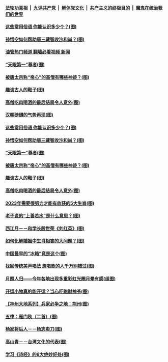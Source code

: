 ####  [法轮功真相](../../../../basic/blob/master/README.md?t=11130431) &nbsp;|&nbsp; [九评共产党](../../../../9ping.md/blob/master/README.md?t=11130431) &nbsp;|&nbsp; [解体党文化](../../../../jtdwh.md/blob/master/README.md?t=11130431)  &nbsp;|&nbsp; [共产主义的终极目的](../../../../gczydzjmd.md/blob/master/README.md?t=11130431) &nbsp;|&nbsp; [魔鬼在统治我们的世界](../../../../mgztzwmdsj.md/blob/master/README.md?t=11130431) 

#### [这些常用俗语 你能认识多少个？(图)](../pages/p7/1021074.md?t=11130431) 

#### [孙悟空如何帮助唐三藏智收沙和尚？(图)](../pages/p7/1019891.md?t=11130431) 

#### [油管热门频道 翻墙必看视频 新闻](http://129.146.143.75:81/youtube.html?11130431)

#### [“天眼第一”尊者(图)](../pages/p7/1021264.md?t=11130431) 

#### [被唐太宗称“帝心”的高僧有哪些神迹？(图)](../pages/p7/1021162.md?t=11130431) 

#### [趣谈古人的鞋子(图)](../pages/p7/1020915.md?t=11130431) 

#### [高僧吃肉喝酒的最后结局令人意外(图)](../pages/p7/1021218.md?t=11130431) 

#### [汉朝磅礴的气势再现(图)](../pages/p7/1019889.md?t=11130431) 

#### [这些常用俗语 你能认识多少个？(图)](../pages/p7/1021074.md?t=11130431) 

#### [孙悟空如何帮助唐三藏智收沙和尚？(图)](../pages/p7/1019891.md?t=11130431) 

#### [“天眼第一”尊者(图)](../pages/p7/1021264.md?t=11130431) 

#### [被唐太宗称“帝心”的高僧有哪些神迹？(图)](../pages/p7/1021162.md?t=11130431) 

#### [趣谈古人的鞋子(图)](../pages/p7/1020915.md?t=11130431) 

#### [高僧吃肉喝酒的最后结局令人意外(图)](../pages/p7/1021218.md?t=11130431) 

#### [2023年需要很努力才能有收获的5大生肖(图)](../pages/p7/1021067.md?t=11130431) 

#### [老子说的“上善若水”是什么意思？(图)](../pages/p7/1021005.md?t=11130431) 

#### [西江月－－和学长殷世荣《刘红英》(图)](../pages/p7/1021303.md?t=11130431) 

#### [如何化解婚姻中生肖相害的大问题？(图)](../pages/p7/1018598.md?t=11130431) 

#### [中国最早的“冰箱”竟是这个(图)](../pages/p7/1020512.md?t=11130431) 

#### [找回传统美声唱法 想唱歌的人千万别错过(图)](../pages/p7/1021140.md?t=11130431) 

#### [月照人归——今年各地出现多重彩虹光圈月晕有感(组图)](../pages/p7/1021163.md?t=11130431) 

#### [开运小物真的能开运？当心吓跑财神爷(图)](../pages/p7/1020849.md?t=11130431) 

#### [【神州大地系列】兵家必争之地：荆州(图)](../pages/p7/1020910.md?t=11130431) 

#### [五律：雁门秋（二首）(图)](../pages/p7/1021129.md?t=11130431) 

#### [杨家将后人－－杨志卖刀(图)](../pages/p7/1019888.md?t=11130431) 

#### [高山青－－台湾文化的代表(图)](../pages/p7/1020269.md?t=11130431) 

#### [学习《诗经》的6大绝妙好处(图)](../pages/p7/1020502.md?t=11130431) 

<img src='http://gfw-breaker.win/goodnews/indexes/p7.md' width='0px' height='0px'/>
